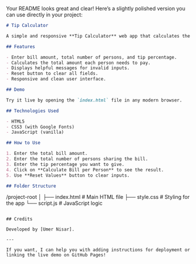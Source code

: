 Your README looks great and clear! Here’s a slightly polished version you can use directly in your project:

```markdown
# Tip Calculator

A simple and responsive **Tip Calculator** web app that calculates the bill per person including tip percentage.

## Features

- Enter bill amount, total number of persons, and tip percentage.
- Calculates the total amount each person needs to pay.
- Displays helpful messages for invalid inputs.
- Reset button to clear all fields.
- Responsive and clean user interface.

## Demo

Try it live by opening the `index.html` file in any modern browser.

## Technologies Used

- HTML5
- CSS3 (with Google Fonts)
- JavaScript (vanilla)

## How to Use

1. Enter the total bill amount.
2. Enter the total number of persons sharing the bill.
3. Enter the tip percentage you want to give.
4. Click on **Calculate Bill per Person** to see the result.
5. Use **Reset Values** button to clear inputs.

## Folder Structure

```

/project-root
│
├── index.html       # Main HTML file
├── style.css        # Styling for the app
└── script.js        # JavaScript logic

```

## Credits

Developed by [Umer Nisar].

---

If you want, I can help you with adding instructions for deployment or linking the live demo on GitHub Pages!
```

